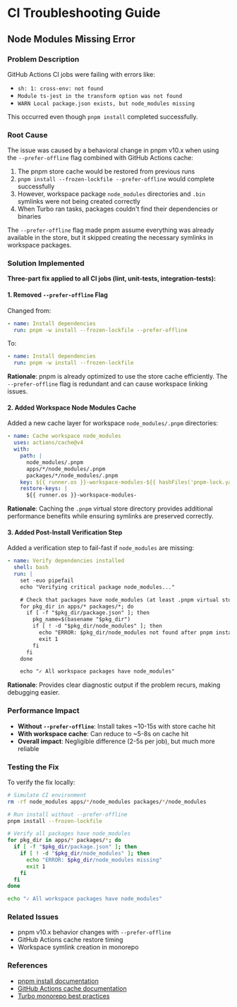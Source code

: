 # CI Troubleshooting Guide

## Node Modules Missing Error

### Problem Description

GitHub Actions CI jobs were failing with errors like:
- `sh: 1: cross-env: not found`
- `Module ts-jest in the transform option was not found`
- `WARN Local package.json exists, but node_modules missing`

This occurred even though `pnpm install` completed successfully.

### Root Cause

The issue was caused by a behavioral change in pnpm v10.x when using the `--prefer-offline` flag combined with GitHub Actions cache:

1. The pnpm store cache would be restored from previous runs
2. `pnpm install --frozen-lockfile --prefer-offline` would complete successfully
3. However, workspace package `node_modules` directories and `.bin` symlinks were not being created correctly
4. When Turbo ran tasks, packages couldn't find their dependencies or binaries

The `--prefer-offline` flag made pnpm assume everything was already available in the store, but it skipped creating the necessary symlinks in workspace packages.

### Solution Implemented

**Three-part fix applied to all CI jobs (lint, unit-tests, integration-tests):**

#### 1. Removed `--prefer-offline` Flag
Changed from:
```yaml
- name: Install dependencies
  run: pnpm -w install --frozen-lockfile --prefer-offline
```

To:
```yaml
- name: Install dependencies
  run: pnpm -w install --frozen-lockfile
```

**Rationale**: pnpm is already optimized to use the store cache efficiently. The `--prefer-offline` flag is redundant and can cause workspace linking issues.

#### 2. Added Workspace Node Modules Cache
Added a new cache layer for workspace `node_modules/.pnpm` directories:

```yaml
- name: Cache workspace node_modules
  uses: actions/cache@v4
  with:
    path: |
      node_modules/.pnpm
      apps/*/node_modules/.pnpm
      packages/*/node_modules/.pnpm
    key: ${{ runner.os }}-workspace-modules-${{ hashFiles('pnpm-lock.yaml') }}
    restore-keys: |
      ${{ runner.os }}-workspace-modules-
```

**Rationale**: Caching the `.pnpm` virtual store directory provides additional performance benefits while ensuring symlinks are preserved correctly.

#### 3. Added Post-Install Verification Step
Added a verification step to fail-fast if `node_modules` are missing:

```yaml
- name: Verify dependencies installed
  shell: bash
  run: |
    set -euo pipefail
    echo "Verifying critical package node_modules..."

    # Check that packages have node_modules (at least .pnpm virtual store)
    for pkg_dir in apps/* packages/*; do
      if [ -f "$pkg_dir/package.json" ]; then
        pkg_name=$(basename "$pkg_dir")
        if [ ! -d "$pkg_dir/node_modules" ]; then
          echo "ERROR: $pkg_dir/node_modules not found after pnpm install"
          exit 1
        fi
      fi
    done

    echo "✓ All workspace packages have node_modules"
```

**Rationale**: Provides clear diagnostic output if the problem recurs, making debugging easier.

### Performance Impact

- **Without `--prefer-offline`**: Install takes ~10-15s with store cache hit
- **With workspace cache**: Can reduce to ~5-8s on cache hit
- **Overall impact**: Negligible difference (2-5s per job), but much more reliable

### Testing the Fix

To verify the fix locally:

```bash
# Simulate CI environment
rm -rf node_modules apps/*/node_modules packages/*/node_modules

# Run install without --prefer-offline
pnpm install --frozen-lockfile

# Verify all packages have node_modules
for pkg_dir in apps/* packages/*; do
  if [ -f "$pkg_dir/package.json" ]; then
    if [ ! -d "$pkg_dir/node_modules" ]; then
      echo "ERROR: $pkg_dir/node_modules missing"
      exit 1
    fi
  fi
done

echo "✓ All workspace packages have node_modules"
```

### Related Issues

- pnpm v10.x behavior changes with `--prefer-offline`
- GitHub Actions cache restore timing
- Workspace symlink creation in monorepo

### References

- [pnpm install documentation](https://pnpm.io/cli/install)
- [GitHub Actions cache documentation](https://docs.github.com/en/actions/using-workflows/caching-dependencies-to-speed-up-workflows)
- [Turbo monorepo best practices](https://turbo.build/repo/docs/core-concepts/monorepos)
